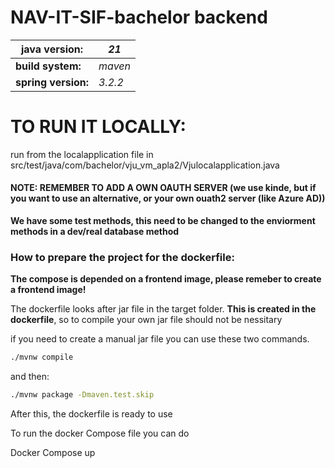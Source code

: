 # NAV-IT-SIF-bachelor backend
| java version:   | _21_         |  
|--------------|--------------|
| **build system:**   | _maven_      |
| **spring version:** | _3.2.2_      |


# TO RUN IT LOCALLY:
run from the localapplication file in src/test/java/com/bachelor/vju_vm_apla2/Vjulocalapplication.java

#### NOTE: REMEMBER TO ADD A OWN OAUTH SERVER (we use kinde, but if you want to use an alternative, or your own ouath2 server (like Azure AD))


**We have some test methods, this need to be changed to the enviorment methods in a dev/real database method**
### How to prepare the project for the dockerfile:
**The compose is depended on a frontend image, please remeber to create a frontend image!**

The dockerfile looks after jar file in the target folder. **This is created in the dockerfile**, so to compile your own jar file should not be nessitary

if you need to create a manual jar file you can use these two commands. 

```bash
./mvnw compile
```
and then:  
```bash 
./mvnw package -Dmaven.test.skip
```


After this, the dockerfile is ready to use

To run the docker Compose file you can do

Docker Compose up